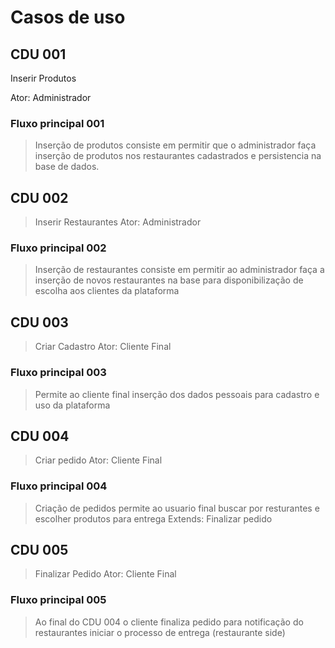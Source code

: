 # Casos de uso

## CDU 001

Inserir Produtos

Ator: Administrador 

### Fluxo principal 001
> Inserção de produtos consiste em permitir que o administrador faça inserção de produtos nos restaurantes cadastrados e persistencia na base de dados.

## CDU 002
> Inserir Restaurantes
> Ator: Administrador

### Fluxo principal 002
> Inserção de restaurantes consiste em permitir ao administrador faça a inserção de novos restaurantes na base para disponibilização de escolha aos clientes da plataforma

## CDU 003
> Criar Cadastro
> Ator: Cliente Final

### Fluxo principal 003
> Permite ao cliente final inserção dos dados pessoais para cadastro e uso da plataforma

## CDU 004
> Criar pedido
> Ator: Cliente Final

### Fluxo principal 004
> Criação de pedidos permite ao usuario final buscar por resturantes e escolher produtos para entrega
> Extends: Finalizar pedido

## CDU 005
> Finalizar Pedido
> Ator: Cliente Final

### Fluxo principal 005
> Ao final do CDU 004 o cliente finaliza pedido para notificação do restaurantes iniciar o processo de entrega (restaurante side)



